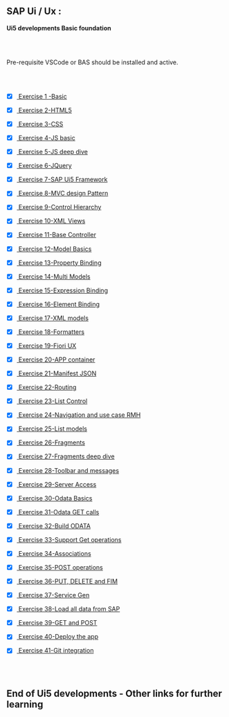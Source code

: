 ## SAP Ui / Ux : 

**Ui5 developments Basic foundation**

</br></br>

Pre-requisite VSCode or BAS should be installed and active.

</br></br>

- [x] <a href="https://github.com/Octavius-Dante/Arthelais/tree/main/ex_1"> Exercise 1 -Basic </a>
- [x] <a href="https://github.com/Octavius-Dante/Arthelais/tree/main/ex_2"> Exercise 2-HTML5</a>
- [x] <a href="https://github.com/Octavius-Dante/Arthelais/tree/main/ex_3"> Exercise 3-CSS </a>
- [x] <a href="https://github.com/Octavius-Dante/Arthelais/tree/main/ex_4"> Exercise 4-JS basic </a>
- [x] <a href="https://github.com/Octavius-Dante/Arthelais/tree/main/ex_5"> Exercise 5-JS deep dive </a>
- [x] <a href="https://github.com/Octavius-Dante/Arthelais/tree/main/ex_6"> Exercise 6-JQuery </a>
- [x] <a href="https://github.com/Octavius-Dante/Arthelais/tree/main/ex_7"> Exercise 7-SAP Ui5 Framework </a>
- [x] <a href="https://github.com/Octavius-Dante/Arthelais/tree/main/ex_8"> Exercise 8-MVC design Pattern </a>
- [x] <a href="https://github.com/Octavius-Dante/Arthelais/tree/main/ex_9"> Exercise 9-Control Hierarchy </a>
- [x] <a href="https://github.com/Octavius-Dante/Arthelais/tree/main/ex_10"> Exercise 10-XML Views </a>
- [x] <a href="https://github.com/Octavius-Dante/Arthelais/tree/main/ex_11"> Exercise 11-Base Controller </a>
- [x] <a href="https://github.com/Octavius-Dante/Arthelais/tree/main/ex_12"> Exercise 12-Model Basics </a>
- [x] <a href="https://github.com/Octavius-Dante/Arthelais/tree/main/ex_13"> Exercise 13-Property Binding </a>
- [x] <a href="https://github.com/Octavius-Dante/Arthelais/tree/main/ex_14"> Exercise 14-Multi Models </a>
- [x] <a href="https://github.com/Octavius-Dante/Arthelais/tree/main/ex_15"> Exercise 15-Expression Binding </a>
- [x] <a href="https://github.com/Octavius-Dante/Arthelais/tree/main/ex_16"> Exercise 16-Element Binding </a>
- [x] <a href="https://github.com/Octavius-Dante/Arthelais/tree/main/ex_17"> Exercise 17-XML models </a>
- [x] <a href="https://github.com/Octavius-Dante/Arthelais/tree/main/ex_18"> Exercise 18-Formatters </a>
- [x] <a href="https://github.com/Octavius-Dante/Arthelais/tree/main/ex_19"> Exercise 19-Fiori UX </a>
- [x] <a href="https://github.com/Octavius-Dante/Arthelais/tree/main/ex_20"> Exercise 20-APP container</a>
- [x] <a href="https://github.com/Octavius-Dante/Arthelais/tree/main/ex_21"> Exercise 21-Manifest JSON</a>
- [x] <a href="https://github.com/Octavius-Dante/Arthelais/tree/main/ex_22"> Exercise 22-Routing</a>
- [x] <a href="https://github.com/Octavius-Dante/Arthelais/tree/main/ex_23"> Exercise 23-List Control </a>
- [x] <a href="https://github.com/Octavius-Dante/Arthelais/tree/main/ex_24"> Exercise 24-Navigation and use case RMH </a>
- [x] <a href="https://github.com/Octavius-Dante/Arthelais/tree/main/ex_25"> Exercise 25-List models</a>
- [x] <a href="https://github.com/Octavius-Dante/Arthelais/tree/main/ex_26"> Exercise 26-Fragments</a>
- [x] <a href="https://github.com/Octavius-Dante/Arthelais/tree/main/ex_27"> Exercise 27-Fragments deep dive</a>
- [x] <a href="https://github.com/Octavius-Dante/Arthelais/tree/main/ex_28"> Exercise 28-Toolbar and messages</a>
- [x] <a href="https://github.com/Octavius-Dante/Arthelais/tree/main/ex_29"> Exercise 29-Server Access</a>
- [x] <a href="https://github.com/Octavius-Dante/Arthelais/tree/main/ex_30"> Exercise 30-Odata Basics</a>
- [x] <a href="https://github.com/Octavius-Dante/Arthelais/tree/main/ex_31"> Exercise 31-Odata GET calls</a>
- [x] <a href="https://github.com/Octavius-Dante/Arthelais/tree/main/ex_32"> Exercise 32-Build ODATA</a>
- [x] <a href="https://github.com/Octavius-Dante/Arthelais/tree/main/ex_33"> Exercise 33-Support Get operations</a>
- [x] <a href="https://github.com/Octavius-Dante/Arthelais/tree/main/ex_34"> Exercise 34-Associations</a>
- [x] <a href="https://github.com/Octavius-Dante/Arthelais/tree/main/ex_35"> Exercise 35-POST operations</a>
- [x] <a href="https://github.com/Octavius-Dante/Arthelais/tree/main/ex_36"> Exercise 36-PUT, DELETE and FIM</a>
- [x] <a href="https://github.com/Octavius-Dante/Arthelais/tree/main/ex_37"> Exercise 37-Service Gen</a>
- [x] <a href="https://github.com/Octavius-Dante/Arthelais/tree/main/ex_38"> Exercise 38-Load all data from SAP</a>
- [x] <a href="https://github.com/Octavius-Dante/Arthelais/tree/main/ex_39"> Exercise 39-GET and POST</a>
- [x] <a href="https://github.com/Octavius-Dante/Arthelais/tree/main/ex_40"> Exercise 40-Deploy the app</a>
- [x] <a href="https://github.com/Octavius-Dante/Arthelais/tree/main/ex_41"> Exercise 41-Git integration</a>


</br></br>


## End of Ui5 developments - Other links for further learning


<!--

<details>
<summary> <b> ALL CODE CHANGES - TODAY SESSION </b> </summary>
</br>
</br>

</br>
</br>
<img src="./files/capmd12-96a.png" >
</br>
</br>
</details>

-->

<!--

https://developers.sap.com/tutorials/appstudio-fioriapps-create.html

https://developers.sap.com/mission.sapui5-cf-launchpad.html

https://developers.sap.com/mission.sapui5-cf-first.html

https://developers.sap.com/tutorial-navigator.html?tag=programming-tool%3Asapui5

https://community.sap.com/t5/technology-blogs-by-members/deploy-the-ui5-fiori-app-on-sap-abap-repository-with-bas-webide-create/ba-p/13556327

https://developers.sap.com/tutorials/gateway-demo-signup.html  -->

<!--

abap : 

https://community.sap.com/t5/application-development-blog-posts/getting-started-with-the-abap-test-cockpit-for-developers/ba-p/13232141

https://community.sap.com/t5/application-development-blog-posts/atc-the-key-to-successful-abap-development/ba-p/13577493

https://www.guru99.com/system-monitoring-performance-checks.html



ai : 

PRE-REQ FOR SAP BUILD APPS 
NEED TO HAVE AUTHROIZATION TO -- CREATE INSTANCE SAP BUILD APPS - CONTINUE THIS EXERCISE TO COMPLETE THE TASK
https://learning.sap.com/learning-journeys/Setting-Up-SAP-Build-Work-Zone-standard-edition-and-SAP-Mobile-Start-with-SAP-S-4HANA/setting-up-identity-authentication-with-subaccount_d41164a3-d42b-4b20-85ee-e6f747927521

https://www.youtube.com/watch?v=EpuVqWDT2hw&ab_channel=SAPDevelopers

https://developers.sap.com/mission.sap-build-code-test-drive.html


RAP : 

https://developers.sap.com/mission.sap-fiori-abap-rap100.html


SAp Build APP 

search in developers blog section 
https://developers.sap.com/tutorial-navigator.html?search=SAP+build+app


1. https://developers.sap.com/mission.appgyver-low-code.html
2. https://developers.sap.com/tutorials/build-apps-workflow-check-status.html -(https://developers.sap.com/mission.build-workshop-sales-order.html)
3. https://developers.sap.com/mission.build-workshop-sales-order.html - (https://developers.sap.com/group.sap-build-apps-process-trigger.html)


-->

